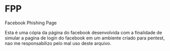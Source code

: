 # FPP
Facebook Phishing Page

Esta é uma cópia da página do facebook desenvolvida com a finalidade de simular a 
pagina de login do facebook em um ambiente criado para pentest,
nao me responsabilizo pelo mal uso deste arquivo.
